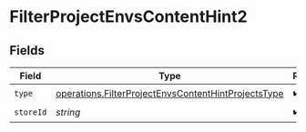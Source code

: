 # FilterProjectEnvsContentHint2


## Fields

| Field                                                                                                                      | Type                                                                                                                       | Required                                                                                                                   | Description                                                                                                                |
| -------------------------------------------------------------------------------------------------------------------------- | -------------------------------------------------------------------------------------------------------------------------- | -------------------------------------------------------------------------------------------------------------------------- | -------------------------------------------------------------------------------------------------------------------------- |
| `type`                                                                                                                     | [operations.FilterProjectEnvsContentHintProjectsType](../../models/operations/filterprojectenvscontenthintprojectstype.md) | :heavy_check_mark:                                                                                                         | N/A                                                                                                                        |
| `storeId`                                                                                                                  | *string*                                                                                                                   | :heavy_check_mark:                                                                                                         | N/A                                                                                                                        |
